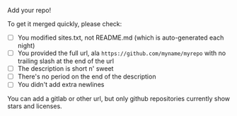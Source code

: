 Add your repo! 

To get it merged quickly, please check:

* [ ] You modified sites.txt, not README.md (which is auto-generated each night)
* [ ] You provided the full url, ala `https://github.com/myname/myrepo` with no trailing slash at the end of the url
* [ ] The description is short n' sweet
* [ ] There's no period on the end of the description
* [ ] You didn't add extra newlines

You can add a gitlab or other url, but only github repositories currently show stars and licenses.
